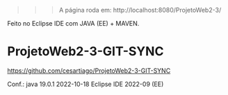 >>> A página roda em: http://localhost:8080/ProjetoWeb2-3/

Feito no Eclipse IDE com JAVA (EE) + MAVEN.

# ProjetoWeb2-3-GIT-SYNC
https://github.com/cesartiago/ProjetoWeb2-3-GIT-SYNC

Conf.:
java 19.0.1 2022-10-18
Eclipse IDE 2022-09 (EE)
